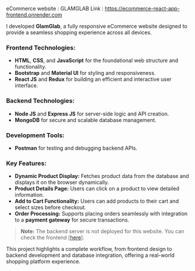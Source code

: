 eCommerce website : GLAMGLAB
Link : https://ecommerce-react-app-frontend.onrender.com

I developed **GlamGlab**, a fully responsive eCommerce website designed to provide a seamless shopping experience across all devices.  

### **Frontend Technologies:**  
- **HTML**, **CSS**, and **JavaScript** for the foundational web structure and functionality.  
- **Bootstrap** and **Material UI** for styling and responsiveness.  
- **React JS** and **Redux** for building an efficient and interactive user interface.  

### **Backend Technologies:**  
- **Node JS** and **Express JS** for server-side logic and API creation.  
- **MongoDB** for secure and scalable database management.  

### **Development Tools:**  
- **Postman** for testing and debugging backend APIs.  

### **Key Features:**  
- **Dynamic Product Display:** Fetches product data from the database and displays it on the browser dynamically.  
- **Product Details Page:** Users can click on a product to view detailed information.  
- **Add to Cart Functionality:** Users can add products to their cart and select sizes before checkout.  
- **Order Processing:** Supports placing orders seamlessly with integration to a **payment gateway** for secure transactions.  

> **Note:** The backend server is not deployed for this website. You can check the frontend [[here](https://ecommerce-react-app-frontend.onrender.com)].  

This project highlights a complete workflow, from frontend design to backend development and database integration, offering a real-world shopping platform experience.  
